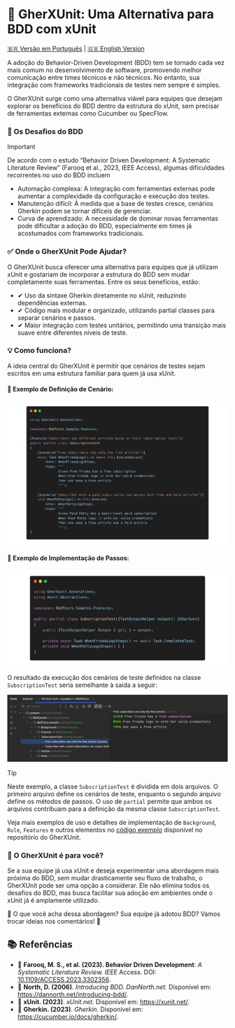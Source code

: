 # 🚀 GherXUnit: Uma Alternativa para BDD com xUnit
[🇧🇷 Versão em Português](README_PTBR.md) | [🇬🇧 English Version](README.md)

A adoção do Behavior-Driven Development (BDD) tem se tornado cada vez mais comum no desenvolvimento de software, promovendo melhor comunicação entre times técnicos e não técnicos. No entanto, sua integração com frameworks tradicionais de testes nem sempre é simples.

O GherXUnit surge como uma alternativa viável para equipes que desejam explorar os benefícios do BDD dentro da estrutura do xUnit, sem precisar de ferramentas externas como Cucumber ou SpecFlow.

### 🔴 Os Desafios do BDD
> [!IMPORTANT]  
> De acordo com o estudo “Behavior Driven Development: A Systematic Literature Review” (Farooq et al., 2023, IEEE Access), algumas dificuldades recorrentes no uso do BDD incluem
> - Automação complexa: A integração com ferramentas externas pode aumentar a complexidade da configuração e execução dos testes.
> - Manutenção difícil: À medida que a base de testes cresce, cenários Gherkin podem se tornar difíceis de gerenciar.
> - Curva de aprendizado: A necessidade de dominar novas ferramentas pode dificultar a adoção do BDD, especialmente em times já acostumados com frameworks tradicionais.

### ✅ Onde o GherXUnit Pode Ajudar?

O GherXUnit busca oferecer uma alternativa para equipes que já utilizam xUnit e gostariam de incorporar a estrutura do BDD sem mudar completamente suas ferramentas. Entre os seus benefícios, estão:

- ✔ Uso da sintaxe Gherkin diretamente no xUnit, reduzindo dependências externas.
- ✔ Código mais modular e organizado, utilizando partial classes para separar cenários e passos.
- ✔ Maior integração com testes unitários, permitindo uma transição mais suave entre diferentes níveis de teste.

### 💡 Como funciona?

A ideia central do GherXUnit é permitir que cenários de testes sejam escritos em uma estrutura familiar para quem já usa xUnit.

####  📌 Exemplo de Definição de Cenário:
![img.png](docs/img_code1.png)

#### 📌 Exemplo de Implementação de Passos:
![img.png](docs/img_code2.png)

O resultado da execução dos cenários de teste definidos na classe `SubscriptionTest` seria semelhante à saída a seguir:

![img.png](docs/img3.png)


> [!TIP]  
> Neste exemplo, a classe `SubscriptionTest` é dividida em dois arquivos. O primeiro arquivo define os cenários de teste, enquanto o segundo arquivo define os métodos de passos. O uso de `partial` permite que ambos os arquivos contribuam para a definição da mesma classe `SubscriptionTest`.

Veja mais exemplos de uso e detalhes de implementação de `Background`, `Rule`, `Features` e outros elementos
no [código exemplo](/src/sample/BddSample/Samples) disponível no repositório do GherXUnit.

### 🔎 O GherXUnit é para você?

Se a sua equipe já usa xUnit e deseja experimentar uma abordagem mais próxima do BDD, sem mudar drasticamente seu fluxo de trabalho, o GherXUnit pode ser uma opção a considerar. Ele não elimina todos os desafios do BDD, mas busca facilitar sua adoção em ambientes onde o xUnit já é amplamente utilizado.

💬 O que você acha dessa abordagem? Sua equipe já adotou BDD? Vamos trocar ideias nos comentários! 🚀

## 📚 Referências

- 📖 **Farooq, M. S., et al. (2023). Behavior Driven Development**: _A Systematic Literature Review. IEEE_ Access. DOI: [10.1109/ACCESS.2023.3302356](https://doi.org/10.1109/ACCESS.2023.3302356).
- 📖 **North, D. (2006)**. _Introducing BDD. DanNorth.net._ Disponível em: https://dannorth.net/introducing-bdd/.
- 📖 **xUnit. (2023)**. _xUnit.net._ Disponível em: https://xunit.net/.
- 📖 **Gherkin. (2023)**. _Gherkin._ Disponível em: https://cucumber.io/docs/gherkin/.


